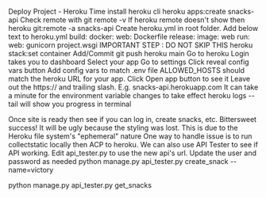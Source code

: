 Deploy Project - Heroku Time
install heroku cli
heroku apps:create snacks-api
Check remote with git remote -v
If heroku remote doesn't show then heroku git:remote -a snacks-api
Create heroku.yml in root folder.
Add below text to heroku.yml
build:
  docker:
    web: Dockerfile
release:
  image: web
run:
  web: gunicorn project.wsgi
IMPORTANT STEP : DO NOT SKIP THIS
heroku stack:set container
Add/Commit
git push heroku main
Go to heroku
Login takes you to dashboard
Select your app
Go to settings
Click reveal config vars button
Add config vars to match .env file
ALLOWED_HOSTS should match the heroku URL for your app.
Click Open app button to see it
Leave out the https:// and trailing slash.
E.g. snacks-api.herokuapp.com
It can take a minute for the environment variable changes to take effect
heroku logs --tail will show you progress in terminal

Once site is ready then see if you can log in, create snacks, etc.
Bittersweet success!
It will be ugly because the styling was lost.
This is due to the Heroku file system's "ephemeral" nature
One way to handle issue is to run collectstatic locally then ACP to heroku.
We can also use API Tester to see if API working.
Edit api_tester.py to use the new api's url.
Update the user and password as needed
python manage.py api_tester.py create_snack --name=victory

python manage.py api_tester.py get_snacks


